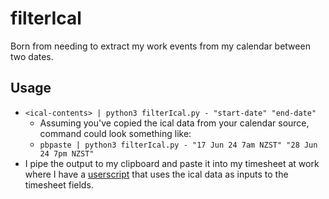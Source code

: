 # filterIcal

Born from needing to extract my work events from my calendar between two dates.

## Usage

- `<ical-contents> | python3 filterIcal.py - "start-date" "end-date"`
  - Assuming you've copied the ical data from your calendar source, command could look something like:
  - `pbpaste | python3 filterIcal.py - "17 Jun 24 7am NZST" "28 Jun 24 7pm NZST"`
- I pipe the output to my clipboard and paste it into my timesheet at work where I have a [userscript](https://github.com/fushSauce/VUWTimesheetTimesaver) that uses the ical data as inputs to the timesheet fields.